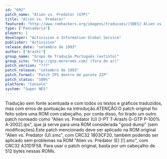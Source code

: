 ```yaml
---
id: "692"
patch_name: "Alien vs. Predator (GTP)"
title: "Alien vs. Predator"
featured: "http://www.romhackers.org/imagens/traducoes/[SNES] Alien vs. Predator - GTP - 1.png"
type: ["Pancadaria"]
players: 1
developer: "Activision e Information Global Service"
publisher: "Activision"
release_date: "setembro de 1993"
author: ["Arashi"]
group_name: "Grupo de Tradução Português (extinto)"
group_site: "http://gtp.moreroms.com/ (fora do ar)"
patch_version: "???"
patch_release: "setembro de 1993"
patch_format: "Patch IPS dentro de pacote ZIP"
patch_status: "100%"
platform: "Console"
system: "Super NES"
---
```


Tradução sem fonte acentuada e com todos os textos e gráficos traduzidos, mas com erros de pontuação na introdução.ATENÇÃO:O patch original foi feito sobre uma ROM com cabeçalho, por conta disso, foi tirado um outro patch nomeado como "Alien vs. Predator (U) [I-PT T-Arashi G-GTP P-100% A-2002].ips", que já serve para uma ROM considerada "good dump" (sem modificações).Este patch mencionado deve ser aplicado na ROM original "Alien vs. Predator (U).smc", com CRC32 1803CF20, também podendo ser aplicado sem problemas na ROM "Alien vs. Predator (E) [!].smc", com CRC32 A31D1F58. Para usar o patch original, basta por um cabeçalho de 512 bytes nessas ROMs.